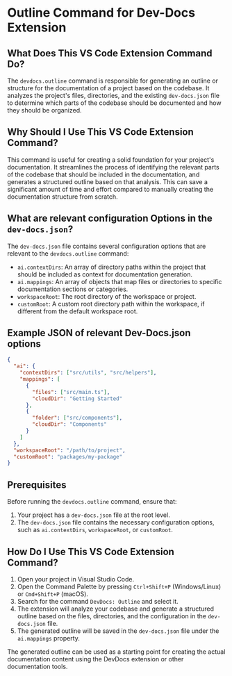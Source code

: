 # Outline Command for Dev-Docs Extension

## What Does This VS Code Extension Command Do?

The `devdocs.outline` command is responsible for generating an outline or structure for the documentation of a project based on the codebase. It analyzes the project's files, directories, and the existing `dev-docs.json` file to determine which parts of the codebase should be documented and how they should be organized.

## Why Should I Use This VS Code Extension Command?

This command is useful for creating a solid foundation for your project's documentation. It streamlines the process of identifying the relevant parts of the codebase that should be included in the documentation, and generates a structured outline based on that analysis. This can save a significant amount of time and effort compared to manually creating the documentation structure from scratch.

## What are relevant configuration Options in the `dev-docs.json`?

The `dev-docs.json` file contains several configuration options that are relevant to the `devdocs.outline` command:

- `ai.contextDirs`: An array of directory paths within the project that should be included as context for documentation generation.
- `ai.mappings`: An array of objects that map files or directories to specific documentation sections or categories.
- `workspaceRoot`: The root directory of the workspace or project.
- `customRoot`: A custom root directory path within the workspace, if different from the default workspace root.

## Example JSON of relevant Dev-Docs.json options

```json
{
  "ai": {
    "contextDirs": ["src/utils", "src/helpers"],
    "mappings": [
      {
        "files": ["src/main.ts"],
        "cloudDir": "Getting Started"
      },
      {
        "folder": ["src/components"],
        "cloudDir": "Components"
      }
    ]
  },
  "workspaceRoot": "/path/to/project",
  "customRoot": "packages/my-package"
}
```

## Prerequisites

Before running the `devdocs.outline` command, ensure that:

1. Your project has a `dev-docs.json` file at the root level.
2. The `dev-docs.json` file contains the necessary configuration options, such as `ai.contextDirs`, `workspaceRoot`, or `customRoot`.

## How Do I Use This VS Code Extension Command?

1. Open your project in Visual Studio Code.
2. Open the Command Palette by pressing `Ctrl+Shift+P` (Windows/Linux) or `Cmd+Shift+P` (macOS).
3. Search for the command `DevDocs: Outline` and select it.
4. The extension will analyze your codebase and generate a structured outline based on the files, directories, and the configuration in the `dev-docs.json` file.
5. The generated outline will be saved in the `dev-docs.json` file under the `ai.mappings` property.

The generated outline can be used as a starting point for creating the actual documentation content using the DevDocs extension or other documentation tools.
  
  